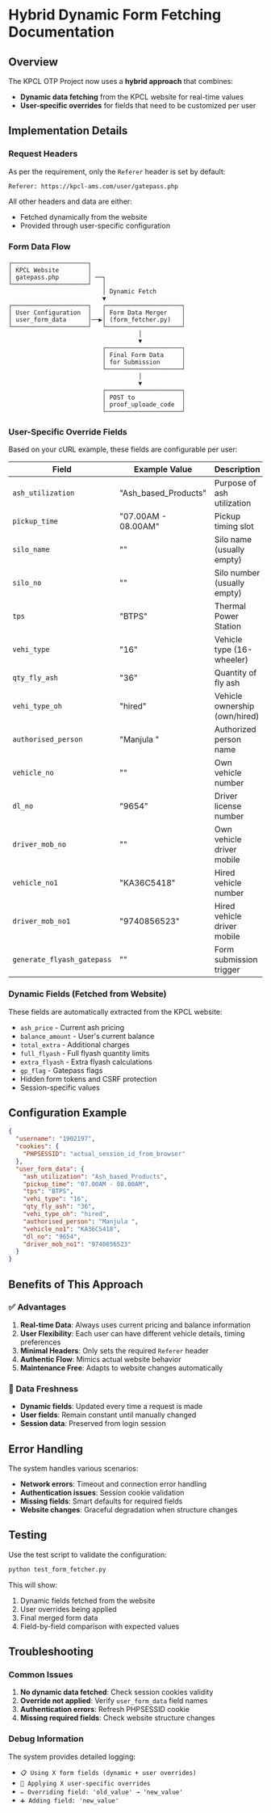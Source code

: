 # Hybrid Dynamic Form Fetching Documentation

## Overview

The KPCL OTP Project now uses a **hybrid approach** that combines:
- **Dynamic data fetching** from the KPCL website for real-time values
- **User-specific overrides** for fields that need to be customized per user

## Implementation Details

### Request Headers
As per the requirement, only the `Referer` header is set by default:
```
Referer: https://kpcl-ams.com/user/gatepass.php
```

All other headers and data are either:
- Fetched dynamically from the website
- Provided through user-specific configuration

### Form Data Flow

```
┌─────────────────────┐
│ KPCL Website        │
│ gatepass.php        │ ──┐
└─────────────────────┘   │
                          │ Dynamic Fetch
                          ▼
┌─────────────────────┐   ┌─────────────────────┐
│ User Configuration  │   │ Form Data Merger    │
│ user_form_data      │──▶│ (form_fetcher.py)   │
└─────────────────────┘   └─────────────────────┘
                                    │
                                    ▼
                          ┌─────────────────────┐
                          │ Final Form Data     │
                          │ for Submission      │
                          └─────────────────────┘
                                    │
                                    ▼
                          ┌─────────────────────┐
                          │ POST to             │
                          │ proof_uploade_code  │
                          └─────────────────────┘
```

### User-Specific Override Fields

Based on your cURL example, these fields are configurable per user:

| Field | Example Value | Description |
|-------|---------------|-------------|
| `ash_utilization` | "Ash_based_Products" | Purpose of ash utilization |
| `pickup_time` | "07.00AM - 08.00AM" | Pickup timing slot |
| `silo_name` | "" | Silo name (usually empty) |
| `silo_no` | "" | Silo number (usually empty) |
| `tps` | "BTPS" | Thermal Power Station |
| `vehi_type` | "16" | Vehicle type (16-wheeler) |
| `qty_fly_ash` | "36" | Quantity of fly ash |
| `vehi_type_oh` | "hired" | Vehicle ownership (own/hired) |
| `authorised_person` | "Manjula " | Authorized person name |
| `vehicle_no` | "" | Own vehicle number |
| `dl_no` | "9654" | Driver license number |
| `driver_mob_no` | "" | Own vehicle driver mobile |
| `vehicle_no1` | "KA36C5418" | Hired vehicle number |
| `driver_mob_no1` | "9740856523" | Hired vehicle driver mobile |
| `generate_flyash_gatepass` | "" | Form submission trigger |

### Dynamic Fields (Fetched from Website)

These fields are automatically extracted from the KPCL website:
- `ash_price` - Current ash pricing
- `balance_amount` - User's current balance
- `total_extra` - Additional charges
- `full_flyash` - Full flyash quantity limits
- `extra_flyash` - Extra flyash calculations
- `gp_flag` - Gatepass flags
- Hidden form tokens and CSRF protection
- Session-specific values

## Configuration Example

```json
{
  "username": "1902197",
  "cookies": {
    "PHPSESSID": "actual_session_id_from_browser"
  },
  "user_form_data": {
    "ash_utilization": "Ash_based_Products",
    "pickup_time": "07.00AM - 08.00AM",
    "tps": "BTPS",
    "vehi_type": "16",
    "qty_fly_ash": "36",
    "vehi_type_oh": "hired",
    "authorised_person": "Manjula ",
    "vehicle_no1": "KA36C5418",
    "dl_no": "9654",
    "driver_mob_no1": "9740856523"
  }
}
```

## Benefits of This Approach

### ✅ Advantages
1. **Real-time Data**: Always uses current pricing and balance information
2. **User Flexibility**: Each user can have different vehicle details, timing preferences
3. **Minimal Headers**: Only sets the required `Referer` header
4. **Authentic Flow**: Mimics actual website behavior
5. **Maintenance Free**: Adapts to website changes automatically

### 🔄 Data Freshness
- **Dynamic fields**: Updated every time a request is made
- **User fields**: Remain constant until manually changed
- **Session data**: Preserved from login session

## Error Handling

The system handles various scenarios:
- **Network errors**: Timeout and connection error handling
- **Authentication issues**: Session cookie validation
- **Missing fields**: Smart defaults for required fields
- **Website changes**: Graceful degradation when structure changes

## Testing

Use the test script to validate the configuration:
```bash
python test_form_fetcher.py
```

This will show:
1. Dynamic fields fetched from the website
2. User overrides being applied
3. Final merged form data
4. Field-by-field comparison with expected values

## Troubleshooting

### Common Issues
1. **No dynamic data fetched**: Check session cookies validity
2. **Override not applied**: Verify `user_form_data` field names
3. **Authentication errors**: Refresh PHPSESSID cookie
4. **Missing required fields**: Check website structure changes

### Debug Information
The system provides detailed logging:
- `📋 Using X form fields (dynamic + user overrides)`
- `🔄 Applying X user-specific overrides`
- `✏️ Overriding field: 'old_value' → 'new_value'`
- `➕ Adding field: 'new_value'`
